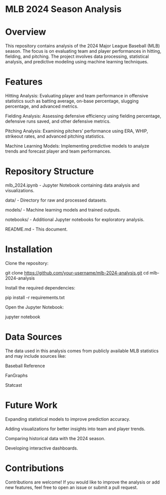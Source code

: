 # MLB 2024 Season Analysis

# Overview

This repository contains analysis of the 2024 Major League Baseball (MLB) season. The focus is on evaluating team and player performances in hitting, fielding, and pitching. The project involves data processing, statistical analysis, and predictive modeling using machine learning techniques.

# Features

Hitting Analysis: Evaluating player and team performance in offensive statistics such as batting average, on-base percentage, slugging percentage, and advanced metrics.

Fielding Analysis: Assessing defensive efficiency using fielding percentage, defensive runs saved, and other defensive metrics.

Pitching Analysis: Examining pitchers’ performance using ERA, WHIP, strikeout rates, and advanced pitching statistics.

Machine Learning Models: Implementing predictive models to analyze trends and forecast player and team performances.

# Repository Structure

mlb_2024.ipynb - Jupyter Notebook containing data analysis and visualizations.

data/ - Directory for raw and processed datasets.

models/ - Machine learning models and trained outputs.

notebooks/ - Additional Jupyter notebooks for exploratory analysis.

README.md - This document.

# Installation

Clone the repository:

git clone https://github.com/your-username/mlb-2024-analysis.git
cd mlb-2024-analysis

Install the required dependencies:

pip install -r requirements.txt

Open the Jupyter Notebook:

jupyter notebook

# Data Sources

The data used in this analysis comes from publicly available MLB statistics and may include sources like:

Baseball Reference

FanGraphs

Statcast

# Future Work

Expanding statistical models to improve prediction accuracy.

Adding visualizations for better insights into team and player trends.

Comparing historical data with the 2024 season.

Developing interactive dashboards.

# Contributions

Contributions are welcome! If you would like to improve the analysis or add new features, feel free to open an issue or submit a pull request.
